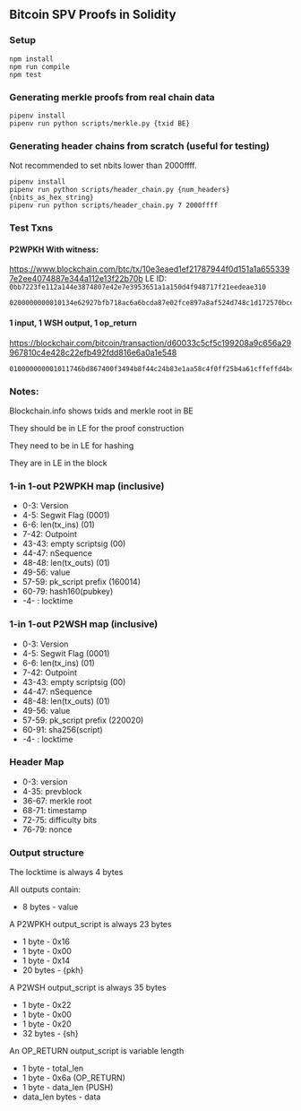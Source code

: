 ## Bitcoin SPV Proofs in Solidity

### Setup
```
npm install
npm run compile
npm test
```

### Generating merkle proofs from real chain data

```
pipenv install
pipenv run python scripts/merkle.py {txid BE}
```

### Generating header chains from scratch (useful for testing)

Not recommended to set nbits lower than 2000ffff.

```
pipenv install
pipenv run python scripts/header_chain.py {num_headers} {nbits_as_hex_string}
pipenv run python scripts/header_chain.py 7 2000ffff
```

### Test Txns

#### P2WPKH With witness:
https://www.blockchain.com/btc/tx/10e3eaed1ef21787944f0d151a1a6553397e2ee4074887e344a112e13f22b70b
LE ID: `0bb7223fe112a144e3874807e42e7e3953651a1a150d4f948717f21eedeae310`
```
0200000000010134e62927bfb718ac6a6bcda87e02fce897a8af524d748c1d172570bce3a7b11a00000000008004000001145c92000000000016001486a92a3c9bd01ed7d9844c842295ccd29bbef467034730440220115db53ebdb1ad3a47399a55a246101fb234e2487a09d509df7d56da91aa8a83022021f90d37e65c457890dbddbe6f1cb60af90541ff539782aa69f846fd0c4b0d1f01004d632102302a34a02288ae9cb62d5f099b78b463124f108b4140e9c2c9657e223419d45267028004b2752102ecc5b51c462ee2ecf47e1ef67e73e884f5f539c779fdc779c7a90615a659a30e68ac00000000
```

#### 1 input, 1 WSH output, 1 op_return
https://blockchair.com/bitcoin/transaction/d60033c5cf5c199208a9c656a29967810c4e428c22efb492fdd816e6a0a1e548
```
010000000001011746bd867400f3494b8f44c24b83e1aa58c4f0ff25b4a61cffeffd4bc0f9ba300000000000ffffffff024897070000000000220020a4333e5612ab1a1043b25755c89b16d55184a42f81799e623e6bc39db8539c180000000000000000166a14edb1b5c2f39af0fec151732585b1049b07895211024730440220276e0ec78028582054d86614c65bc4bf85ff5710b9d3a248ca28dd311eb2fa6802202ec950dd2a8c9435ff2d400cc45d7a4854ae085f49e05cc3f503834546d410de012103732783eef3af7e04d3af444430a629b16a9261e4025f52bf4d6d026299c37c7400000000
```

### Notes:
Blockchain.info shows txids and merkle root in BE

They should be in LE for the proof construction

They need to be in LE for hashing

They are in LE in the block

### 1-in 1-out P2WPKH map (inclusive)
* 0-3: Version
* 4-5: Segwit Flag (0001)
* 6-6: len(tx_ins) (01)
* 7-42: Outpoint
* 43-43: empty scriptsig (00)
* 44-47: nSequence
* 48-48: len(tx_outs) (01)
* 49-56: value
* 57-59: pk_script prefix (160014)
* 60-79: hash160(pubkey)
* -4- : locktime

### 1-in 1-out P2WSH map (inclusive)
* 0-3: Version
* 4-5: Segwit Flag (0001)
* 6-6: len(tx_ins) (01)
* 7-42: Outpoint
* 43-43: empty scriptsig (00)
* 44-47: nSequence
* 48-48: len(tx_outs) (01)
* 49-56: value
* 57-59: pk_script prefix (220020)
* 60-91: sha256(script)
* -4- : locktime

### Header Map
* 0-3: version
* 4-35: prevblock
* 36-67: merkle root
* 68-71: timestamp
* 72-75: difficulty bits
* 76-79: nonce

### Output structure

The locktime is always 4 bytes

All outputs contain:
* 8 bytes - value

A P2WPKH output_script is always 23 bytes
* 1 byte - 0x16
* 1 byte - 0x00
* 1 byte - 0x14
* 20 bytes - {pkh}

A P2WSH output_script is always 35 bytes
* 1 byte - 0x22
* 1 byte - 0x00
* 1 byte - 0x20
* 32 bytes - {sh}

An OP_RETURN output_script is variable length
* 1 byte - total_len
* 1 byte - 0x6a         (OP_RETURN)
* 1 byte - data_len     (PUSH)
* data_len bytes - data
